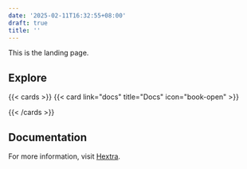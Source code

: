 ```yaml
---
date: '2025-02-11T16:32:55+08:00'
draft: true
title: ''
---
```


This is the landing page.

## Explore

{{< cards >}}
  {{< card link="docs" title="Docs" icon="book-open" >}}
  <!-- {{< card link="about" title="About" icon="user" >}} -->
{{< /cards >}}

## Documentation

For more information, visit [Hextra](https://imfing.github.io/hextra).